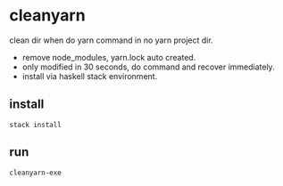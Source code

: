 # cleanyarn
clean dir when do yarn command in no yarn project dir.

* remove node_modules, yarn.lock auto created.
* only modified in 30 seconds, do command and recover immediately.
* install via haskell stack environment.

## install
```
stack install
```

## run
```
cleanyarn-exe
```

